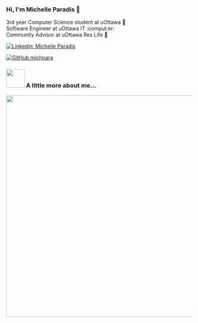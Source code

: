 ### Hi, I'm Michelle Paradis 👋

3rd year Computer Science student at uOttawa :notebook:
<br>
Software Engineer at uOttawa IT :comput:er:
<br>
Community Advisor at uOttawa Res Life :busts_in_silhouette:

[![Linkedin: Michelle Paradis](https://img.shields.io/badge/-MichelleParadis-blue?style=flat-square&logo=Linkedin&logoColor=white&link=https://www.linkedin.com/in/MichelleParadis/)](https://www.linkedin.com/in/https://www.linkedin.com/in/michelle-p-5aa062176//)

[![GitHub michpara](https://img.shields.io/github/followers/michpara?label=follow&style=social)](https://github.com/michpara)

### <img src="https://media.giphy.com/media/VgCDAzcKvsR6OM0uWg/giphy.gif" width="50"> A little more about me...  

<img src="https://imgur.com/QcjrCMw" width="600">
